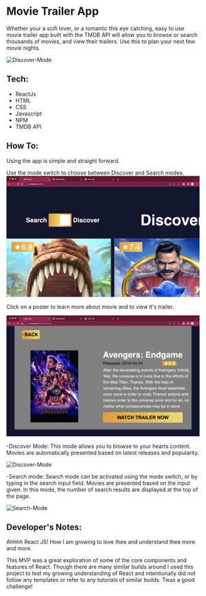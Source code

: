 # Movie Trailer App

Whether your a scifi lover, or a romantic this eye catching, easy to use movie trailer app built with the TMDB API will allow you to browse or search thousands of movies, and view their trailers. Use this to plan your next few movie nights.

![Discover-Mode](Images/discover-mode.png)

## Tech:

- ReactJs
- HTML
- CSS
- Javascript
- NPM
- TMDB API

## How To:

Using the app is simple and straight forward.

Use the mode switch to choose between Discover and Search modes.
![Mode-Switch](Images/mode-switch.png)

Click on a poster to learn more about movie and to view it's trailer.

![Info-Page](Images/movie-detail.png)

-Discover Mode: This mode allows you to browse to your hearts content. Movies are automatically presented based on latest releases and popularity.

![Discover-Mode](Images/discover-mode1.png)

-Search mode: Search mode can be activated using the mode switch, or by typing in the search input field. Movies are presented based on the input given. In this mode, the number of search results are displayed at the top of the page.

![Search-Mode](Images/search-mode.png)

## Developer's Notes:

Ahhhh React JS! How I am growing to love thee and understand thee more and more.

This MVP was a great exploration of some of the core components and features of React. Though there are many similar builds around I used this project to test my growing understanding of React and intentionally did not follow any templates or refer to any tutorials of similar builds. Twas a good challenge!
